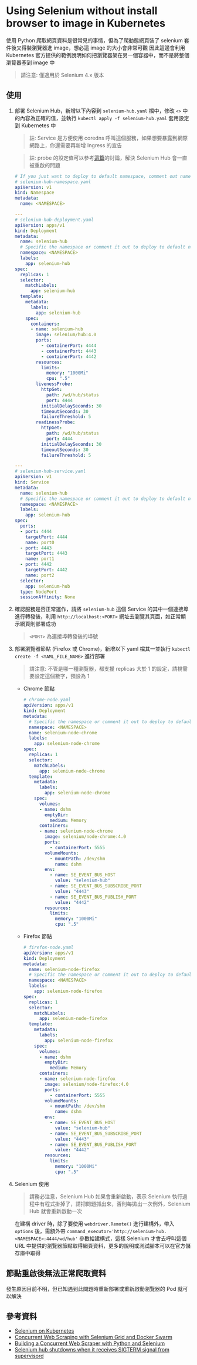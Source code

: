 # Using Selenium without install browser to image in Kubernetes

使用 Python 爬取網頁資料是很常見的事情，但為了爬動態網頁裝了 selenium 套件後又得裝瀏覽器進 image，想必這 image 的大小會非常可觀
因此這邊會利用 Kubernetes 官方提供的範例說明如何把瀏覽器架在另一個容器中，而不是將整個瀏覽器塞到 image 中

> 請注意: 僅適用於 Selenium 4.x 版本

## 使用

1. 部署 Selenium Hub，新增以下內容到 `selenium-hub.yaml` 檔中，修改 `<>` 中的內容為正確的值，並執行 `kubectl apply -f selenium-hub.yaml` 套用設定到 Kubernetes 中

    > 註: Service 是方便使用 coredns 呼叫這個服務，如果想要暴露到網際網路上，你還需要再新增 Ingress 的宣告

    > 註: probe 的設定值可以參考[這篇](https://groups.google.com/g/selenium-users/c/vL7hjGyYRU4)的討論，解決 Selenium Hub 會一直被重啟的問題

    ```yaml
    # If you just want to deploy to default namespace, comment out namespace block.
    # selenium-hub-namespace.yaml
    apiVersion: v1
    kind: Namespace
    metadata:
      name: <NAMESPACE>

    ---
    # selenium-hub-deployment.yaml
    apiVersion: apps/v1
    kind: Deployment
    metadata:
      name: selenium-hub
      # Specific the namespace or comment it out to deploy to default namespace
      namespace: <NAMESPACE>
      labels:
        app: selenium-hub
    spec:
      replicas: 1
      selector:
        matchLabels:
          app: selenium-hub
      template:
        metadata:
          labels:
            app: selenium-hub
        spec:
          containers:
          - name: selenium-hub
            image: selenium/hub:4.0
            ports:
              - containerPort: 4444
              - containerPort: 4443
              - containerPort: 4442
            resources:
              limits:
                memory: "1000Mi"
                cpu: ".5"
            livenessProbe:
              httpGet:
                path: /wd/hub/status
                port: 4444
              initialDelaySeconds: 30
              timeoutSeconds: 30
              failureThreshold: 5
            readinessProbe:
              httpGet:
                path: /wd/hub/status
                port: 4444
              initialDelaySeconds: 30
              timeoutSeconds: 30
              failureThreshold: 5

    ---
    # selenium-hub-service.yaml
    apiVersion: v1
    kind: Service
    metadata:
      name: selenium-hub
      # Specific the namespace or comment it out to deploy to default namespace
      namespace: <NAMESPACE>
      labels:
        app: selenium-hub
    spec:
      ports:
      - port: 4444
        targetPort: 4444
        name: port0
      - port: 4443
        targetPort: 4443
        name: port1
      - port: 4442
        targetPort: 4442
        name: port2
      selector:
        app: selenium-hub
      type: NodePort
      sessionAffinity: None

    ```

2. 確認服務是否正常運作，請將 `selenium-hub` 這個 Service 的其中一個連接埠進行轉發後，利用 `http://localhost:<PORT>` 網址去瀏覽其頁面，如正常顯示網頁則部署成功
    > `<PORT>` 為連接埠轉發後的埠號
3. 部署瀏覽器節點 (Firefox 或 Chrome)，新增以下 yaml 檔其一並執行 `kubectl create -f <YAML_FILE_NAME>` 進行部署

    > 請注意: 不管是哪一種瀏覽器，都支援 replicas 大於 1 的設定，請視需要設定這個數字，預設為 1

    - Chrome 節點

      ```yaml
      # chrome-node.yaml
      apiVersion: apps/v1
      kind: Deployment
      metadata:
        # Specific the namespace or comment it out to deploy to default namespace
        namespace: <NAMESPACE>
        name: selenium-node-chrome
        labels:
          app: selenium-node-chrome
      spec:
        replicas: 1
        selector:
          matchLabels:
            app: selenium-node-chrome
        template:
          metadata:
            labels:
              app: selenium-node-chrome
          spec:
            volumes:
            - name: dshm
              emptyDir:
                medium: Memory
            containers:
            - name: selenium-node-chrome
              image: selenium/node-chrome:4.0
              ports:
                - containerPort: 5555
              volumeMounts:
                - mountPath: /dev/shm
                  name: dshm
              env:
                - name: SE_EVENT_BUS_HOST
                  value: "selenium-hub"
                - name: SE_EVENT_BUS_SUBSCRIBE_PORT
                  value: "4443"
                - name: SE_EVENT_BUS_PUBLISH_PORT
                  value: "4442"
              resources:
                limits:
                  memory: "1000Mi"
                  cpu: ".5"
      ```

    - Firefox 節點

      ```yaml
      # firefox-node.yaml
      apiVersion: apps/v1
      kind: Deployment
      metadata:
        name: selenium-node-firefox
        # Specific the namespace or comment it out to deploy to default namespace
        namespace: <NAMESPACE>
        labels:
          app: selenium-node-firefox
      spec:
        replicas: 1
        selector:
          matchLabels:
            app: selenium-node-firefox
        template:
          metadata:
            labels:
              app: selenium-node-firefox
          spec:
            volumes:
            - name: dshm
              emptyDir:
                medium: Memory
            containers:
            - name: selenium-node-firefox
              image: selenium/node-firefox:4.0
              ports:
                - containerPort: 5555
              volumeMounts:
                - mountPath: /dev/shm
                  name: dshm
              env:
                - name: SE_EVENT_BUS_HOST
                  value: "selenium-hub"
                - name: SE_EVENT_BUS_SUBSCRIBE_PORT
                  value: "4443"
                - name: SE_EVENT_BUS_PUBLISH_PORT
                  value: "4442"
              resources:
                limits:
                  memory: "1000Mi"
                  cpu: ".5"
      ```

4. Selenium 使用

    > 請務必注意，Selenium Hub 如果會重新啟動，表示 Selenium 執行過程中有程式掛掉了，請把問題抓出來，否則每拋出一次例外，Selenium Hub 就會重新啟動一次

    在建構 driver 時，除了要使用 `webdriver.Remote()` 進行建構外，帶入 `options` 後，需額外帶 `command_executor='http://selenium-hub.<NAMESPACE>:4444/wd/hub'` 參數給建構式，這樣 Selenium 才會去呼叫這個 URL 中提供的瀏覽器節點取得網頁資料，更多的說明或測試腳本可以在官方儲存庫中取得
    
## 節點重啟後無法正常爬取資料

發生原因目前不明，但已知遇到此問題時重新部署或重新啟動瀏覽器的 Pod 就可以解決

## 參考資料

- [Selenium on Kubernetes](https://github.com/kubernetes/examples/tree/master/staging/selenium)
- [Concurrent Web Scraping with Selenium Grid and Docker Swarm](https://testdriven.io/blog/concurrent-web-scraping-with-selenium-grid-and-docker-swarm/)
- [Building a Concurrent Web Scraper with Python and Selenium](https://testdriven.io/blog/building-a-concurrent-web-scraper-with-python-and-selenium/)
- [Selenium hub shutdowns when it receives SIGTERM signal from supervisord](https://groups.google.com/g/selenium-users/c/vL7hjGyYRU4)
